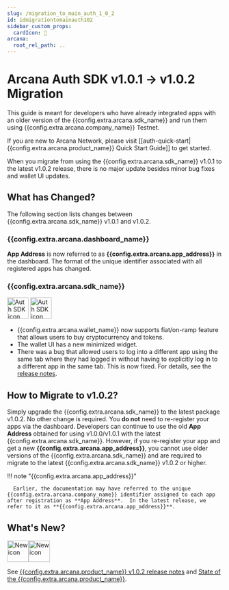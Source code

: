 ```yaml
---
slug: /migration_to_main_auth_1_0_2
id: idmigrationtomainauth102
sidebar_custom_props:
  cardIcon: 📂
arcana:
  root_rel_path: ..
---
```


# Arcana Auth SDK v1.0.1 -> v1.0.2 Migration

This guide is meant for developers who have already integrated apps with an older version of the {{config.extra.arcana.sdk_name}} and run them using {{config.extra.arcana.company_name}} Testnet. 

If you are new to Arcana Network, please visit [[auth-quick-start|{{config.extra.arcana.product_name}} Quick Start Guide]] to get started.

When you migrate from using the {{config.extra.arcana.sdk_name}}  v1.0.1 to the latest v1.0.2 release, there is no major update besides minor bug fixes and wallet UI updates.

## What has Changed?

The following section lists changes between {{config.extra.arcana.sdk_name}} v1.0.1 and v1.0.2. 

### {{config.extra.arcana.dashboard_name}} 

**App Address** is now referred to as **{{config.extra.arcana.app_address}}** in the dashboard. The format of the unique identifier associated with all registered apps has changed. 

### {{config.extra.arcana.sdk_name}} 

<img src="/img/icons/i_an_authsdk_light.png#only-light" alt="Auth SDK icon" width="50" />
<img src="/img/icons/i_an_authsdk_dark.png#only-dark" alt="Auth SDK icon" width="50" />

* {{config.extra.arcana.wallet_name}}  now supports fiat/on-ramp feature that allows users to buy cryptocurrency and tokens.
* The wallet UI has a new minimized widget.
* There was a bug that allowed users to log into a different app using the same tab where they had logged in without having to explicitly log in to a different app in the same tab. This is now fixed. For details, see the [release notes]({{page.meta.arcana.root_rel_path}}/relnotes/rn_main_auth_v1.0.2.md).

## How to Migrate to v1.0.2?

Simply upgrade the {{config.extra.arcana.sdk_name}} to the latest package v1.0.2. No other change is required. You **do not** need to re-register your apps via the dashboard. Developers can continue to use the old **App Address** obtained for using v1.0.0/v1.0.1 with the latest {{config.extra.arcana.sdk_name}}.  However, if you re-register your app and get a new **{{config.extra.arcana.app_address}}**, you cannot use older versions of the {{config.extra.arcana.sdk_name}}  and are required to migrate to the latest {{config.extra.arcana.sdk_name}} v1.0.2 or higher.

!!! note "{{config.extra.arcana.app_address}}"

      Earlier, the documentation may have referred to the unique {{config.extra.arcana.company_name}} identifier assigned to each app after registration as **App Address**.  In the latest release, we refer to it as **{{config.extra.arcana.app_address}}**. 

## What's New?

<img src="/img/icon_new_light.png#only-light" alt="New icon" width="50" /><img src="/img/icon_new_dark.png#only-dark" alt="New icon" width="50" />

See [{{config.extra.arcana.product_name}} v1.0.2 release notes]({{page.meta.arcana.root_rel_path}}/relnotes/rn_main_auth_v1.0.2.md) and [State of the {{config.extra.arcana.product_name}}]({{page.meta.arcana.root_rel_path}}/state_of_the_ntwk.md).
